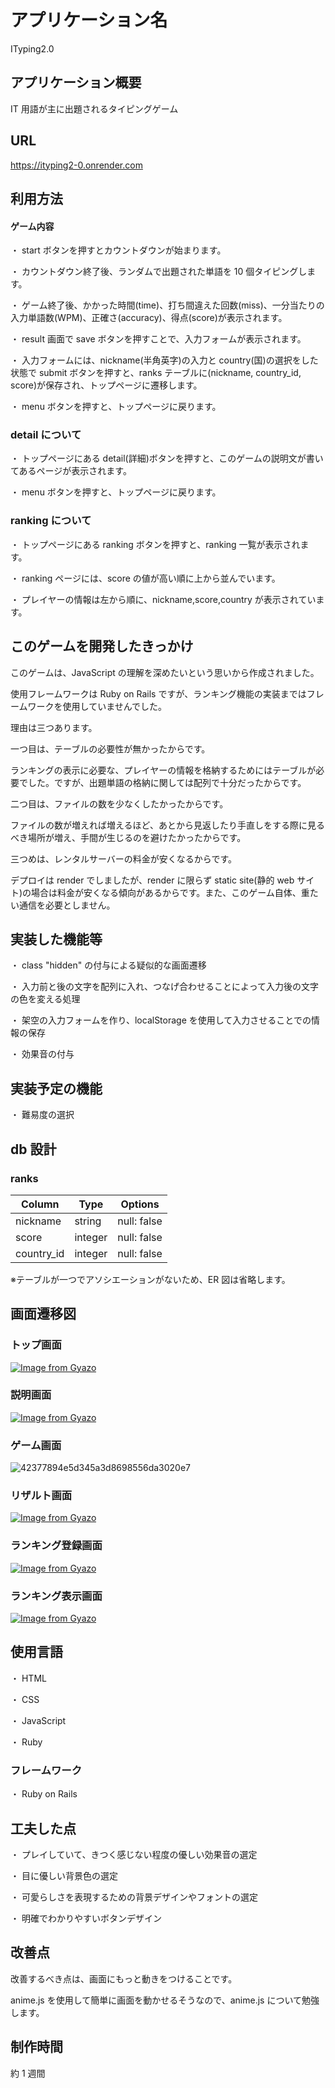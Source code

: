 # アプリケーション名

ITyping2.0

## アプリケーション概要

IT 用語が主に出題されるタイピングゲーム

## URL

https://ityping2-0.onrender.com

## 利用方法

#### ゲーム内容

・ start ボタンを押すとカウントダウンが始まります。

・ カウントダウン終了後、ランダムで出題された単語を 10 個タイピングします。

・ ゲーム終了後、かかった時間(time)、打ち間違えた回数(miss)、一分当たりの入力単語数(WPM)、正確さ(accuracy)、得点(score)が表示されます。

・ result 画面で save ボタンを押すことで、入力フォームが表示されます。

・ 入力フォームには、nickname(半角英字)の入力と country(国)の選択をした状態で submit ボタンを押すと、ranks テーブルに(nickname, country_id, score)が保存され、トップページに遷移します。

・ menu ボタンを押すと、トップページに戻ります。

### detail について

・ トップページにある detail(詳細)ボタンを押すと、このゲームの説明文が書いてあるページが表示されます。

・ menu ボタンを押すと、トップページに戻ります。

### ranking について

・ トップページにある ranking ボタンを押すと、ranking 一覧が表示されます。

・ ranking ページには、score の値が高い順に上から並んでいます。

・ プレイヤーの情報は左から順に、nickname,score,country が表示されています。

## このゲームを開発したきっかけ

このゲームは、JavaScript の理解を深めたいという思いから作成されました。

使用フレームワークは Ruby on Rails ですが、ランキング機能の実装まではフレームワークを使用していませんでした。

理由は三つあります。

一つ目は、テーブルの必要性が無かったからです。

ランキングの表示に必要な、プレイヤーの情報を格納するためにはテーブルが必要でした。ですが、出題単語の格納に関しては配列で十分だったからです。

二つ目は、ファイルの数を少なくしたかったからです。

ファイルの数が増えれば増えるほど、あとから見返したり手直しをする際に見るべき場所が増え、手間が生じるのを避けたかったからです。

三つめは、レンタルサーバーの料金が安くなるからです。

デプロイは render でしましたが、render に限らず static site(静的 web サイト)の場合は料金が安くなる傾向があるからです。また、このゲーム自体、重たい通信を必要としません。

## 実装した機能等

・ class "hidden" の付与による疑似的な画面遷移

・ 入力前と後の文字を配列に入れ、つなげ合わせることによって入力後の文字の色を変える処理

・ 架空の入力フォームを作り、localStorage を使用して入力させることでの情報の保存

・ 効果音の付与

## 実装予定の機能

・ 難易度の選択

## db 設計

### ranks

| Column     | Type    | Options     |
| ---------- | ------- | ----------- |
| nickname   | string  | null: false |
| score      | integer | null: false |
| country_id | integer | null: false |

※テーブルが一つでアソシエーションがないため、ER 図は省略します。

## 画面遷移図

### トップ画面

[![Image from Gyazo](https://i.gyazo.com/ba92c5b0316abe6706c7c33c2489b7cf.png)](https://gyazo.com/ba92c5b0316abe6706c7c33c2489b7cf)

### 説明画面

[![Image from Gyazo](https://i.gyazo.com/baa95a9fbf33512a361ef4348d1a4405.png)](https://gyazo.com/baa95a9fbf33512a361ef4348d1a4405)

### ゲーム画面

![42377894e5d345a3d8698556da3020e7](https://github.com/komachihashimoto/ITyping2.0/assets/146046934/e9deff4d-28fc-4b7d-9c47-b72b1c4cc891)

### リザルト画面

[![Image from Gyazo](https://i.gyazo.com/45601c4aaf581a100f5f1151a1d440af.png)](https://gyazo.com/45601c4aaf581a100f5f1151a1d440af)

### ランキング登録画面

[![Image from Gyazo](https://i.gyazo.com/81b2453af8fe1642fc35743421854f11.png)](https://gyazo.com/81b2453af8fe1642fc35743421854f11)

### ランキング表示画面

[![Image from Gyazo](https://i.gyazo.com/98ec5552086d6162f10a84ab573e17dd.png)](https://gyazo.com/98ec5552086d6162f10a84ab573e17dd)

## 使用言語

・ HTML

・ CSS

・ JavaScript

・ Ruby

### フレームワーク

・ Ruby on Rails

## 工夫した点

・ プレイしていて、きつく感じない程度の優しい効果音の選定

・ 目に優しい背景色の選定

・ 可愛らしさを表現するための背景デザインやフォントの選定

・ 明確でわかりやすいボタンデザイン

## 改善点

改善するべき点は、画面にもっと動きをつけることです。

anime.js を使用して簡単に画面を動かせるそうなので、anime.js について勉強します。

## 制作時間

約 1 週間
